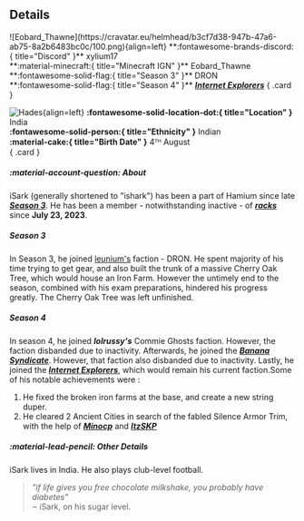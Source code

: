 ## Details
<div class="grid" markdown>
![Eobard_Thawne](https://cravatar.eu/helmhead/b3cf7d38-947b-47a6-ab75-8a2b6483bc0c/100.png){align=left}
**:fontawesome-brands-discord:{ title="Discord" }** xylium17<br>
**:material-minecraft:{ title="Minecraft IGN" }** Eobard_Thawne<br>
**:fontawesome-solid-flag:{ title="Season 3" }** DRON<br>
**:fontawesome-solid-flag:{ title="Season 4" }** <b><i><a href="../factions/ie.md">Internet Explorers</a></i></b>
{ .card }

![Hades](https://cdn.discordapp.com/avatars/702471256473075722/fa483f7381b89192373cf679f580ee91.png?width=120&height=120){align=left}
**:fontawesome-solid-location-dot:{ title="Location" }** India<br>
**:fontawesome-solid-person:{ title="Ethnicity" }** Indian<br>
**:material-cake:{ title="Birth Date" }** 4ᵀᴴ August<br>
{ .card }
</div>

##### :material-account-question: About

iSark (generally shortened to "ishark") has been a part of Hamium since late [***Season 3***](../seasons/s3.md). He has been a member - notwithstanding inactive - of [***racks***](../extra/racks.md) since **July 23, 2023**.

##### Season 3

In Season 3, he joined [leunium's](../staff/unium.md) faction - DRON. He spent majority of his time trying to get gear, and also built the trunk of a massive Cherry Oak Tree, which would house an Iron Farm. However the untimely end to the season, combined with his exam preparations, hindered his progress greatly. The Cherry Oak Tree was left unfinished.

##### Season 4

In season 4, he joined ***lolrussy's*** Commie Ghosts faction. However, the faction disbanded due to inactivity. Afterwards, he joined the [***Banana Syndicate***](../factions/bs.md). However, that faction also disbanded due to inactivity. Lastly, he joined the [***Internet Explorers***](../factions/ie.md), which would remain his current faction.Some of his notable achievements were : <br>
1. He fixed the broken iron farms at the base, and create  a new string duper.  <br>
2. He cleared 2 Ancient Cities in search of the fabled Silence Armor Trim, with the help of [***Minocp***](../players/minocp.md) and [***ItzSKP***](../players/itzskp.md) <br>

##### :material-lead-pencil: Other Details
iSark lives in India. He also plays club-level football.

> *"if life gives you free chocolate milkshake, you probably have diabetes"* <br>
‒ iSark, on his sugar level.
